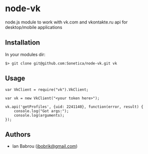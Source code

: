 # node-vk

node.js module to work with vk.com and vkontakte.ru api for desktop/mobile applications

## Installation

In your modules dir:

`$> git clone git@github.com:Sonetica/node-vk.git vk`

## Usage

```
var VkClient = require("vk").VkClient;

var vk = new VkClient("<your token here>");

vk.api('getProfiles', {uid: 2241140}, function(error, result) {
    console.log("Got args:");
    console.log(arguments);
});
```

## Authors
- Ian Babrou (ibobrik@gmail.com)

